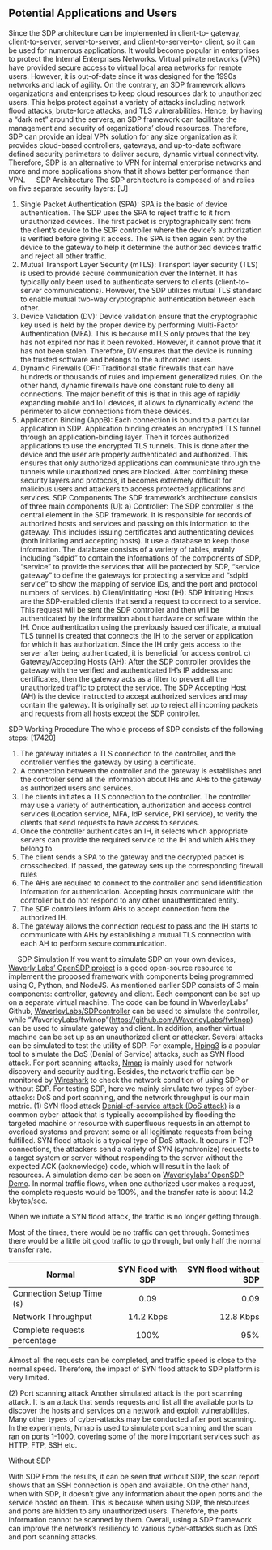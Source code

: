 ## Potential Applications and Users
Since the SDP architecture can be implemented in client-to- gateway, client-to-server, server-to-server, and client-to-server-to- client, so it can be used for numerous applications. It would become popular in enterprises to protect the Internal Enterprises Networks. 
	Virtual private networks (VPN) have provided secure access to virtual local area networks for remote users. However, it is out-of-date since it was designed for the 1990s networks and lack of agility. 
On the contrary, an SDP framework allows organizations and enterprises to keep cloud resources dark to unauthorized users. This helps protect against a variety of attacks including network flood attacks, brute-force attacks, and TLS vulnerabilities. Hence, by having a “dark net” around the servers, an SDP framework can facilitate the management and security of organizations’ cloud resources. Therefore, SDP can provide an ideal VPN solution for any size organization as it provides cloud-based controllers, gateways, and up-to-date software defined security perimeters to deliver secure, dynamic virtual connectivity. 
Therefore, SDP is an alternative to VPN for internal enterprise networks and more and more applications show that it shows better performance than VPN.
 
SDP Architecture
The SDP architecture is composed of and relies on five separate security layers: [U]
1)	Single Packet Authentication (SPA): SPA is the basic of device authentication. The SDP uses the SPA to reject traffic to it from unauthorized devices. The first packet is cryptographically sent from the client’s device to the SDP controller where the device’s authorization is verified before giving it access. The SPA is then again sent by the device to the gateway to help it determine the authorized device’s traffic and reject all other traffic.
2)	Mutual Transport Layer Security (mTLS): Transport layer security (TLS) is used to provide secure communication over the Internet. It has typically only been used to authenticate servers to clients (client-to-server communications). However, the SDP utilizes mutual TLS standard to enable mutual two-way cryptographic authentication between each other.
3)	Device Validation (DV): Device validation ensure that the cryptographic key used is held by the proper device by performing Multi-Factor Authentication (MFA). This is because mTLS only proves that the key has not expired nor has it been revoked. However, it cannot prove that it has not been stolen. Therefore, DV ensures that the device is running the trusted software and belongs to the authorized users.
4)	Dynamic Firewalls (DF): Traditional static firewalls that can have hundreds or thousands of rules and implement generalized rules. On the other hand, dynamic firewalls have one constant rule to deny all connections. The major benefit of this is that in this age of rapidly expanding mobile and IoT devices, it allows to dynamically extend the perimeter to allow connections from these devices.
5)	Application Binding (AppB): Each connection is bound to a particular application in SDP. Application binding creates an encrypted TLS tunnel through an application-binding layer. Then it forces authorized applications to use the encrypted TLS tunnels. This is done after the device and the user are properly authenticated and authorized. This ensures that only authorized applications can communicate through the tunnels while unauthorized ones are blocked.
After combining these security layers and protocols, it becomes extremely difficult for malicious users and attackers to access protected applications and services.
SDP Components
The SDP framework’s architecture consists of three main components [U]:
a)	Controller: The SDP controller is the central element in the SDP framework. It is responsible for records of authorized hosts and services and passing on this information to the gateway. This includes issuing certificates and authenticating devices (both initiating and accepting hosts). It use a database to keep those information. The database consists of a variety of tables, mainly including “sdpid” to contain the informations of the components of SDP, “service” to provide the services that will be protected by SDP, “service gateway” to define the gateways for protecting a service and “sdpid service” to show the mapping of service IDs, and the port and protocol numbers of services. 
b)	Client/Initiating Host (IH): SDP Initiating Hosts are the SDP-enabled clients that send a request to connect to a service. This request will be sent the SDP controller and then will be authenticated by the information about hardware or software within the IH. Once authentication using the previously issued certificate, a mutual TLS tunnel is created that connects the IH to the server or application for which it has authorization. Since the IH only gets access to the server after being authenticated, it is beneficial for access control.
c)	Gateway/Accepting Hosts (AH): After the SDP controller provides the gateway with the verified and authenticated IH’s IP address and certificates, then the gateway acts as a filter to prevent all the unauthorized traffic to protect the service. The SDP Accepting Host (AH) is the device instructed to accept authorized services and may contain the gateway. It is originally set up to reject all incoming packets and requests from all hosts except the SDP controller.
 
SDP Working Procedure
The whole process of SDP consists of the following steps: [17420] 
1)	The gateway initiates a TLS connection to the controller, and the controller verifies the gateway by using a certificate.
2)	A connection between the controller and the gateway is establishes and the controller send all the information about IHs and AHs to the gateway as authorized users and services.
3)	The clients initiates a TLS connection to the controller. The controller may use a variety of authentication, authorization and access control services (Location service, MFA, IdP service, PKI service), to verify the clients that send requests to have access to services.
4)	Once the controller authenticates an IH, it selects which appropriate servers can provide the required service to the IH and which AHs they belong to.
5)	The client sends a SPA to the gateway and the decrypted packet is crosschecked. If passed, the gateway sets up the corresponding firewall rules
6)	The AHs are required to connect to the controller and send identification information for authentication. Accepting hosts communicate with the controller but do not respond to any other unauthenticated entity. 
7)	The SDP controllers inform AHs to accept connection from the authorized IH.
8)	The gateway allows the connection request to pass and the IH starts to communicate with AHs by establishing a mutual TLS connection with each AH to perform secure communication.

 
SDP Simulation
	If you want to simulate SDP on your own devices, [Waverly Labs’ OpenSDP project](https://www.waverleylabs.com/open-source-sdp/) is a good open-source resource to implement the proposed framework with components being programmed using C, Python, and NodeJS.
As mentioned earlier SDP consists of 3 main components: controller, gateway and client. Each component can be set up on a separate virtual machine. The code can be found in WaverleyLabs’ Github, [WaverleyLabs/SDPcontroller](https://github.com/WaverleyLabs/SDPcontroller) can be used to simulate the controller, while “WaverleyLabs/fwknop”(https://github.com/WaverleyLabs/fwknop) can be used to simulate gateway and client. 
In addition, another virtual machine can be set up as an unauthorized client or attacker. Several attacks can be simulated to test the utility of SDP. For example, [Hping3](http://www.hping.org/download.php) is a popular tool to simulate the DoS (Denial of Service) attacks, such as SYN flood attack. For port scanning attacks, [Nmap](https://nmap.org/download.html) is mainly used for network discovery and security auditing. Besides, the network traffic can be monitored by [Wireshark](https://www.wireshark.org/download.html) to check the network condition of using SDP or without SDP.
For testing SDP, here we mainly simulate two types of cyber-attacks: DoS and port scanning, and the network throughput is our main metric. 
(1)	SYN flood attack
[Denial-of-service attack (DoS attack)](https://en.wikipedia.org/wiki/Denial-of-service_attack) is a common cyber-attack that is typically accomplished by flooding the targeted machine or resource with superfluous requests in an attempt to overload systems and prevent some or all legitimate requests from being fulfilled.
SYN flood attack is a typical type of DoS attack. It occurs in TCP connections, the attackers send a variety of SYN (synchronize) requests to a target system or server without responding to the server without the expected ACK (acknowledge) code, which will result in the lack of resources. 
A simulation demo can be seen on [Waverleylabs’  OpenSDP Demo](http://www.waverleylabs.com/open-source-sdp/demo/). In normal traffic flows, when one authorized user makes a request, the complete requests would be 100%, and the transfer rate is about 14.2 kbytes/sec.
  
When we initiate a SYN flood attack, the traffic is no longer getting through.
 
   
Most of the times, there would be no traffic can get through. Sometimes there would be a little bit good traffic to go through, but only half the normal transfer rate.
 
| Normal |SYN flood with SDP |SYN flood without SDP |
| ------------- |:-------------:| -----:|
| Connection Setup Time (s)| 0.09 | 0.09 | 1.02 |
| Network Throughput| 14.2 Kbps | 12.8 Kbps | 7.6 Kbps |
| Complete requests percentage |100% | 95%  | 5% |

Almost all the requests can be completed, and traffic speed is close to the normal speed. Therefore, the impact of SYN flood attack to SDP platform is very limited.

(2)	Port scanning attack
Another simulated attack is the port scanning attack. It is an attack that sends requests and list all the available ports to discover the hosts and services on a network and exploit vulnerabilities. Many other types of cyber-attacks may be conducted after port scanning.
In the experiments, Nmap is used to simulate port scanning and the scan ran on ports 1-1000, covering some of the more important services such as HTTP, FTP, SSH etc.
  
Without SDP
  
With SDP
	From the results, it can be seen that without SDP, the scan report shows that an SSH connection is open and available. On the other hand, when with SDP, it doesn’t give any information about the open ports and the service hosted on them. This is because when using SDP, the resources and ports are hidden to any unauthorized users. Therefore, the ports information cannot be scanned by them. 
Overall, using a SDP framework can improve the network’s resiliency to various cyber-attacks such as DoS and port scanning attacks.
